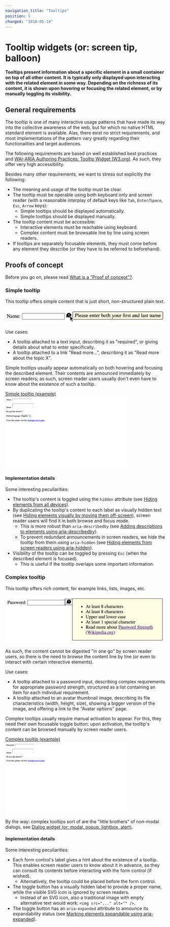 ```yaml
---
navigation_title: "Tooltips"
position: 5
changed: "2018-05-14"
---
```


# Tooltip widgets (or: screen tip, balloon)

**Tooltips present information about a specific element in a small container on top of all other content. It is typically only displayed upon interacting with the related element in some way. Depending on the richness of its content, it is shown upon hovering or focusing the related element, or by manually toggling its visibility.**

## General requirements

The tooltip is one of many interactive usage patterns that have made its way into the collective awareness of the web, but for which no native HTML standard element is available. Alas, there exist no strict requirements, and most implementations of the pattern vary greatly regarding their functionalities and target audiences.

The following requirements are based on well established best practices and [WAI-ARIA Authoring Practices: Tooltip Widget (W3.org)](https://www.w3.org/TR/wai-aria-practices/#tooltip). As such, they offer very high accessibility.

Besides many other requirements, we want to stress out explicitly the following:

- The meaning and usage of the tooltip must be clear.
- The tooltip must be operable using both keyboard only and screen reader (with a reasonable interplay of default keys like `Tab`, `Enter`/`Space`, `Esc`, `Arrow` keys):
    - Simple tooltips should be displayed automatically.
    - Simple tooltips should be displayed manually.
- The tooltip content must be accessible:
    - Interactive elements must be reachable using keyboard.
    - Complex content must be browsable line by line using screen readers.
- If tooltips are separately focusable elements, they must come before any element they describe (or they have to be referred to beforehand).

## Proofs of concept

Before you go on, please read [What is a "Proof of concept"?](/pages/examples/widgets/proof-of-concept).

### Simple tooltip

This tooltip offers simple content that is just short, non-structured plain text.

![Simple tooltip](_media/simple-tooltip.png)

Use cases:

- A tooltip attached to a text input, describing it as "required", or giving details about what to enter specifically.
- A tooltip attached to a link "Read more...", describing it as "Read more about the topic X".

Simple tooltips usually appear automatically on both hovering and focusing the described element. Their contents are announced immediately by screen readers; as such, screen reader users usually don't even have to know about the existence of such a tooltip.

[Simple tooltip (example) ![Preview](_examples/simple-tooltip/_example.png)](_examples/simple-tooltip)

#### Implementation details

Some interesting peculiarities:

- The tooltip's content is toggled using the `hidden` attribute (see [Hiding elements from all devices](/pages/examples/hiding-elements/from-all-devices)).
- By duplicating the tooltip's content to each label as visually hidden text (see [Hiding elements visually by moving them off-screen](/pages/examples/hiding-elements/visually)), screen reader users will find it in both browse and focus mode.
    - This is more robust than `aria-describedby` (see [Adding descriptions to elements using aria-describedby](/pages/examples/sensible-aria-usage/describedby)).
    - To prevent redundant announcements in screen readers, we hide the tooltip from them using `aria-hidden` (see [Hiding elements from screen readers using aria-hidden](/pages/examples/hiding-elements/from-screen-readers)).
- Visibility of the tooltip can be toggled by pressing `Esc` (when the described element is focused).
    - This is useful if the tooltip overlaps some important information.

### Complex tooltip

This tooltip offers rich content, for example links, lists, images, etc.

![Complex tooltip](_media/complex-tooltip.png)

As such, the content cannot be digested "in one go" by screen reader users, so there is the need to browse the content line by line (or even to interact with certain interactive elements).

Use cases:

- A tooltip attached to a password input, describing complex requirements for appropriate password strength, structured as a list containing an item for each individual requirement.
- A tooltip attached to an avatar thumbnail image, describing its file characteristics (width, height, size), showing a bigger version of the image, and offering a link to the "Avatar options" page.

Complex tooltips usually require manual activation to appear. For this, they need their own focusable toggle button: upon activation, the tooltip's content can be browsed manually by screen reader users.

[Complex tooltip (example) ![Preview](_examples/complex-tooltip/_example.png)](_examples/complex-tooltip)

By the way: complex tooltips sort of are the "little brothers" of non-modal dialogs, see [Dialog widget (or: modal, popup, lightbox, alert)](/pages/examples/widgets/dialog).

#### Implementation details

Some interesting peculiarities:

- Each form control's label gives a hint about the existence of a tooltip. This enables screen reader users to know about it in advance, so they can consult its contents before interacting with the form control (if wished).
    - Alternatively, the tooltip could be placed before the form control.
- The toggle button has a visually hidden label to provide a proper name, while the visible SVG icon is ignored by screen readers.
    - Instead of an SVG icon, also a traditional image with empty alternative text would work: `<img src="..." alt="" />`.
- The toggle button has an `aria-expanded` attribute to announce its expandability status (see [Marking elements expandable using aria-expanded](/pages/examples/sensible-aria-usage/expanded)).